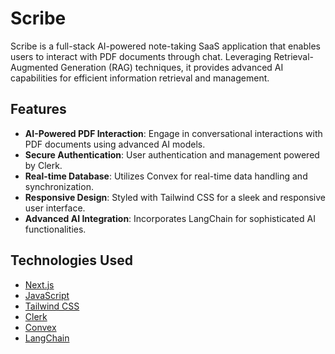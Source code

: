 # Scribe

Scribe is a full-stack AI-powered note-taking SaaS application that enables users to interact with PDF documents through chat. Leveraging Retrieval-Augmented Generation (RAG) techniques, it provides advanced AI capabilities for efficient information retrieval and management.

## Features

- **AI-Powered PDF Interaction**: Engage in conversational interactions with PDF documents using advanced AI models.
- **Secure Authentication**: User authentication and management powered by Clerk.
- **Real-time Database**: Utilizes Convex for real-time data handling and synchronization.
- **Responsive Design**: Styled with Tailwind CSS for a sleek and responsive user interface.
- **Advanced AI Integration**: Incorporates LangChain for sophisticated AI functionalities.

## Technologies Used

- [Next.js](https://nextjs.org/)
- [JavaScript](https://developer.mozilla.org/en-US/docs/Web/JavaScript)
- [Tailwind CSS](https://tailwindcss.com/)
- [Clerk](https://clerk.dev/)
- [Convex](https://convex.dev/)
- [LangChain](https://www.langchain.com/)
